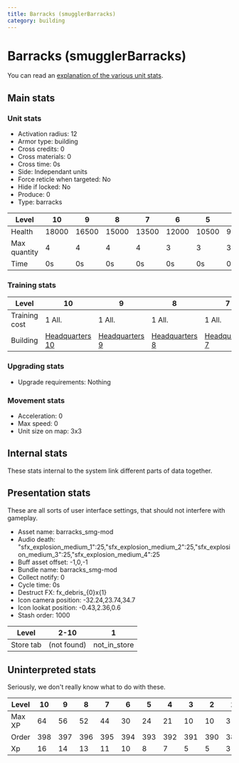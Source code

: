 ```yaml
---
title: Barracks (smugglerBarracks)
category: building
---
```


# Barracks (smugglerBarracks)

You can read an [explanation  of the various unit stats](unitexplained.md).

## Main stats

### Unit stats

  * Activation radius: 12
  * Armor type: building
  * Cross credits: 0
  * Cross materials: 0
  * Cross time: 0s
  * Side: Independant units
  * Force reticle when targeted: No
  * Hide if locked: No
  * Produce: 0
  * Type: barracks

|Level       |10   |9    |8    |7    |6    |5    |4   |3   |2   |1   |
|------------|-----|-----|-----|-----|-----|-----|----|----|----|----|
|Health      |18000|16500|15000|13500|12000|10500|9000|6000|3900|3000|
|Max quantity|4    |4    |4    |4    |3    |3    |3   |2   |2   |1   |
|Time        |0s   |0s   |0s   |0s   |0s   |0s   |0s  |0s  |15m |1m  |


### Training stats

|Level        |10                                |9                                |8                                |7                                |6                                |5                                |4                                |3                                |2                                |1                                |
|-------------|----------------------------------|---------------------------------|---------------------------------|---------------------------------|---------------------------------|---------------------------------|---------------------------------|---------------------------------|---------------------------------|---------------------------------|
|Training cost|1 All.                            |1 All.                           |1 All.                           |1 All.                           |1 All.                           |1 All.                           |1 All.                           |1 All.                           |1000 All.                        |200 All.                         |
|Building     |[Headquarters 10](smugglerHQ.html)|[Headquarters 9](smugglerHQ.html)|[Headquarters 8](smugglerHQ.html)|[Headquarters 7](smugglerHQ.html)|[Headquarters 6](smugglerHQ.html)|[Headquarters 5](smugglerHQ.html)|[Headquarters 4](smugglerHQ.html)|[Headquarters 3](smugglerHQ.html)|[Headquarters 2](smugglerHQ.html)|[Headquarters 1](smugglerHQ.html)|


### Upgrading stats

  * Upgrade requirements: Nothing

### Movement stats

  * Acceleration: 0
  * Max speed: 0
  * Unit size on map: 3x3

## Internal stats

These stats internal to the system link different parts of data together.


## Presentation stats

These are all sorts of user interface settings, that should not interfere with gameplay.

  * Asset name: barracks_smg-mod
  * Audio death: "sfx_explosion_medium_1":25,"sfx_explosion_medium_2":25,"sfx_explosion_medium_3":25,"sfx_explosion_medium_4":25
  * Buff asset offset: -1,0,-1
  * Bundle name: barracks_smg-mod
  * Collect notify: 0
  * Cycle time: 0s
  * Destruct FX: fx_debris_{0}x{1}
  * Icon camera position: -32.24,23.74,34.7
  * Icon lookat position: -0.43,2.36,0.6
  * Stash order: 1000

|Level    |2-10       |1           |
|---------|-----------|------------|
|Store tab|(not found)|not_in_store|


## Uninterpreted stats

Seriously, we don't really know what to do with these.

|Level |10 |9  |8  |7  |6  |5  |4  |3  |2  |1  |
|------|---|---|---|---|---|---|---|---|---|---|
|Max XP|64 |56 |52 |44 |30 |24 |21 |10 |10 |3  |
|Order |398|397|396|395|394|393|392|391|390|389|
|Xp    |16 |14 |13 |11 |10 |8  |7  |5  |5  |3  |


